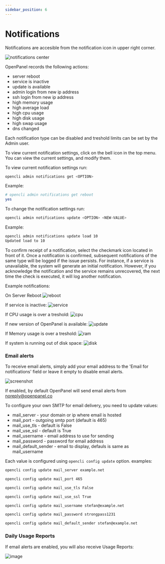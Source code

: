```yaml
---
sidebar_position: 6
---
```


# Notifications

Notifications are accesible from the notification icon in upper right corner. 

![notifications center](/img/admin/notifications_center.png)


OpenPanel records the following actions:

- server reboot
- service is inactive
- update is available
- admin login from new ip address
- ssh login from new ip address
- high memory usage
- high average load 
- high cpu usage
- high disk usage
- high swap usage
- dns changed

Each notification  type can be disabled and treshold limits can be set by the Admin user.

<Tabs>
  <TabItem value="openadmin-notifications-view" label="With OpenAdmin" default>

To view current notification settings, click on the bell icon in the top menu.
You can view the current settings, and modify them.

  </TabItem>
  <TabItem value="CLI-notifications-view" label="With OpenCLI">

To view current notification settings run:

```bash
opencli admin notifications get <OPTION>
```

Example:

```bash
# opencli admin notifications get reboot
yes
```

To change the notification settings run:

```bash
opencli admin notifications update <OPTION> <NEW-VALUE>
```

Example:
```bash
opencli admin notifications update load 10
Updated load to 10
```

  </TabItem>
</Tabs>
    
To confirm receipt of a notification, select the checkmark icon located in front of it. Once a notification is confirmed, subsequent notifications of the same type will be logged if the issue persists. For instance, if a service is unavailable, the system will generate an initial notification. However, if you acknowledge the notification and the service remains unrecovered, the next time the check is executed, it will log another notification.

Example notifications:

On Server Reboot
![reboot](/img/admin/dashboard/reboot.png)

If service is inactive:
![service](/img/admin/dashboard/service.png)

If CPU usage is over a treshold:
![cpu](/img/admin/dashboard/cpu.png)

If new version of OpenPanel is available:
![update](/img/admin/dashboard/update.png)

If Memory usage is over a treshold:
![ram](/img/admin/dashboard/ram.png)

If system is running out of disk space:
![disk](/img/admin/dashboard/disk.png)

### Email alerts

To receive email alerts, simply add your email address to the 'Email for notifications' field or leave it empty to disable email alerts.


![screenshot](img/admin/service_alert.png)


If enabled, by default OpenPanel will send email alerts from noreply@openpanel.co

To configure your own SMTP for email delivery, you need to update values:

- mail_server - your domain or ip where email is hosted
- mail_port - outgoing smtp port (default is 465)
- mail_use_tls - default is False
- mail_use_ssl - default is True
- mail_username - email address to use for sending
- mail_password - password for email address
- mail_default_sender - email to display, defauls is same as mail_username

Each value is configured using `opencli config update` option. examples:

```bash
opencli config update mail_server example.net
```
```bash
opencli config update mail_port 465
```
```bash
opencli config update mail_use_tls False
```
```bash
opencli config update mail_use_ssl True
```
```bash
opencli config update mail_username stefan@example.net
```
```bash
opencli config update mail_password strongpass1231
```
```bash
opencli config update mail_default_sender stefan@example.net
```


### Daily Usage Reports

If email alerts are enabled, you will also receive Usage Reports:

![image](/img/admin/dashboard/daily_report.png)

